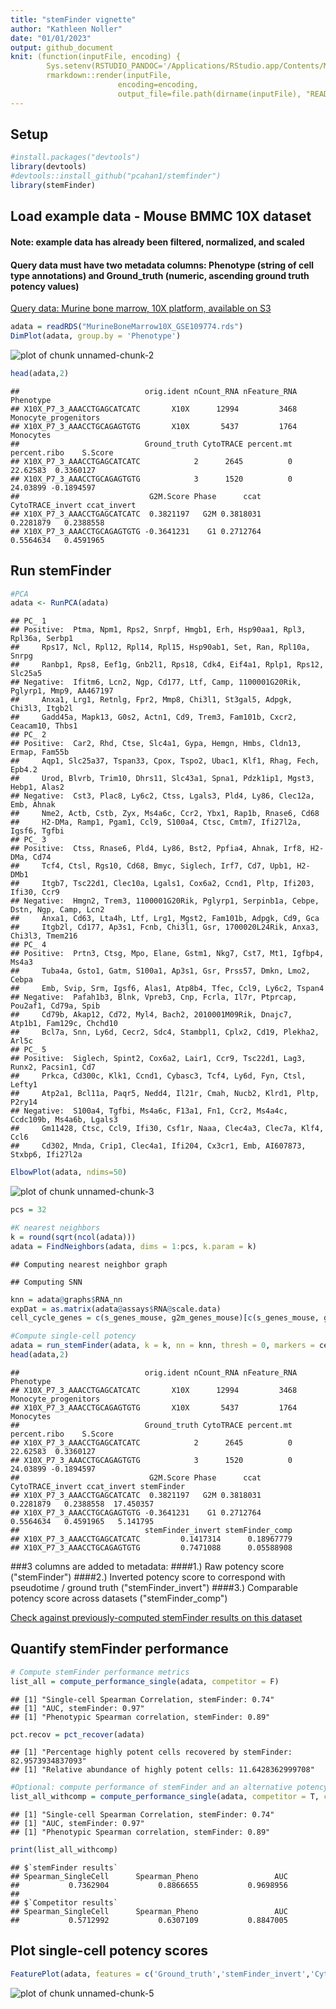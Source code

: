 ```yaml
---
title: "stemFinder vignette"
author: "Kathleen Noller"
date: "01/01/2023"
output: github_document
knit: (function(inputFile, encoding) {
        Sys.setenv(RSTUDIO_PANDOC='/Applications/RStudio.app/Contents/MacOS/quarto/bin');
        rmarkdown::render(inputFile,
                        encoding=encoding, 
                        output_file=file.path(dirname(inputFile), "README.md")) })
---
```

## Setup

```r
#install.packages("devtools")
library(devtools)
#devtools::install_github("pcahan1/stemfinder")
library(stemFinder)
```

## Load example data - Mouse BMMC 10X dataset

#### Note: example data has already been filtered, normalized, and scaled
#### Query data must have two metadata columns: Phenotype (string of cell type annotations) and Ground_truth (numeric, ascending ground truth potency values)

[Query data: Murine bone marrow, 10X platform, available on S3](https://cahanlab.s3.amazonaws.com/kathleen.noller/stemFinder/MurineBoneMarrow10X_GSE109774.rds)


```r
adata = readRDS("MurineBoneMarrow10X_GSE109774.rds")
DimPlot(adata, group.by = 'Phenotype')
```

![plot of chunk unnamed-chunk-2](figure/unnamed-chunk-2-1.png)

```r
head(adata,2)
```

```
##                            orig.ident nCount_RNA nFeature_RNA            Phenotype
## X10X_P7_3_AAACCTGAGCATCATC       X10X      12994         3468 Monocyte_progenitors
## X10X_P7_3_AAACCTGCAGAGTGTG       X10X       5437         1764            Monocytes
##                            Ground_truth CytoTRACE percent.mt percent.ribo    S.Score
## X10X_P7_3_AAACCTGAGCATCATC            2      2645          0     22.62583  0.3360127
## X10X_P7_3_AAACCTGCAGAGTGTG            3      1520          0     24.03899 -0.1894597
##                             G2M.Score Phase      ccat CytoTRACE_invert ccat_invert
## X10X_P7_3_AAACCTGAGCATCATC  0.3821197   G2M 0.3818031        0.2281879   0.2388558
## X10X_P7_3_AAACCTGCAGAGTGTG -0.3641231    G1 0.2712764        0.5564634   0.4591965
```

## Run stemFinder


```r
#PCA
adata <- RunPCA(adata)
```

```
## PC_ 1 
## Positive:  Ptma, Npm1, Rps2, Snrpf, Hmgb1, Erh, Hsp90aa1, Rpl3, Rpl36a, Serbp1 
## 	   Rps17, Ncl, Rpl12, Rpl14, Rpl15, Hsp90ab1, Set, Ran, Rpl10a, Snrpg 
## 	   Ranbp1, Rps8, Eef1g, Gnb2l1, Rps18, Cdk4, Eif4a1, Rplp1, Rps12, Slc25a5 
## Negative:  Ifitm6, Lcn2, Ngp, Cd177, Ltf, Camp, 1100001G20Rik, Pglyrp1, Mmp9, AA467197 
## 	   Anxa1, Lrg1, Retnlg, Fpr2, Mmp8, Chi3l1, St3gal5, Adpgk, Chi3l3, Itgb2l 
## 	   Gadd45a, Mapk13, G0s2, Actn1, Cd9, Trem3, Fam101b, Cxcr2, Ceacam10, Thbs1 
## PC_ 2 
## Positive:  Car2, Rhd, Ctse, Slc4a1, Gypa, Hemgn, Hmbs, Cldn13, Ermap, Fam55b 
## 	   Aqp1, Slc25a37, Tspan33, Cpox, Tspo2, Ubac1, Klf1, Rhag, Fech, Epb4.2 
## 	   Urod, Blvrb, Trim10, Dhrs11, Slc43a1, Spna1, Pdzk1ip1, Mgst3, Hebp1, Alas2 
## Negative:  Cst3, Plac8, Ly6c2, Ctss, Lgals3, Pld4, Ly86, Clec12a, Emb, Ahnak 
## 	   Nme2, Actb, Cstb, Zyx, Ms4a6c, Ccr2, Ybx1, Rap1b, Rnase6, Cd68 
## 	   H2-DMa, Ramp1, Pgam1, Ccl9, S100a4, Ctsc, Cmtm7, Ifi27l2a, Igsf6, Tgfbi 
## PC_ 3 
## Positive:  Ctss, Rnase6, Pld4, Ly86, Bst2, Ppfia4, Ahnak, Irf8, H2-DMa, Cd74 
## 	   Tcf4, Ctsl, Rgs10, Cd68, Bmyc, Siglech, Irf7, Cd7, Upb1, H2-DMb1 
## 	   Itgb7, Tsc22d1, Clec10a, Lgals1, Cox6a2, Ccnd1, Pltp, Ifi203, Ifi30, Ccr9 
## Negative:  Hmgn2, Trem3, 1100001G20Rik, Pglyrp1, Serpinb1a, Cebpe, Dstn, Ngp, Camp, Lcn2 
## 	   Anxa1, Cd63, Lta4h, Ltf, Lrg1, Mgst2, Fam101b, Adpgk, Cd9, Gca 
## 	   Itgb2l, Cd177, Ap3s1, Fcnb, Chi3l1, Gsr, 1700020L24Rik, Anxa3, Chi3l3, Tmem216 
## PC_ 4 
## Positive:  Prtn3, Ctsg, Mpo, Elane, Gstm1, Nkg7, Cst7, Mt1, Igfbp4, Ms4a3 
## 	   Tuba4a, Gsto1, Gatm, S100a1, Ap3s1, Gsr, Prss57, Dmkn, Lmo2, Cebpa 
## 	   Emb, Svip, Srm, Igsf6, Alas1, Atp8b4, Tfec, Ccl9, Ly6c2, Tspan4 
## Negative:  Pafah1b3, Blnk, Vpreb3, Cnp, Fcrla, Il7r, Ptprcap, Pou2af1, Cd79a, Spib 
## 	   Cd79b, Akap12, Cd72, Myl4, Bach2, 2010001M09Rik, Dnajc7, Atp1b1, Fam129c, Chchd10 
## 	   Bcl7a, Snn, Ly6d, Cecr2, Sdc4, Stambpl1, Cplx2, Cd19, Plekha2, Arl5c 
## PC_ 5 
## Positive:  Siglech, Spint2, Cox6a2, Lair1, Ccr9, Tsc22d1, Lag3, Runx2, Pacsin1, Cd7 
## 	   Prkca, Cd300c, Klk1, Ccnd1, Cybasc3, Tcf4, Ly6d, Fyn, Ctsl, Lefty1 
## 	   Atp2a1, Bcl11a, Paqr5, Nedd4, Il21r, Cmah, Nucb2, Klrd1, Pltp, P2ry14 
## Negative:  S100a4, Tgfbi, Ms4a6c, F13a1, Fn1, Ccr2, Ms4a4c, Ccdc109b, Ms4a6b, Lgals3 
## 	   Gm11428, Ctsc, Ccl9, Ifi30, Csf1r, Naaa, Clec4a3, Clec7a, Klf4, Ccl6 
## 	   Cd302, Mnda, Crip1, Clec4a1, Ifi204, Cx3cr1, Emb, AI607873, Stxbp6, Ifi27l2a
```

```r
ElbowPlot(adata, ndims=50)
```

![plot of chunk unnamed-chunk-3](figure/unnamed-chunk-3-1.png)

```r
pcs = 32

#K nearest neighbors
k = round(sqrt(ncol(adata)))
adata = FindNeighbors(adata, dims = 1:pcs, k.param = k)
```

```
## Computing nearest neighbor graph
```

```
## Computing SNN
```

```r
knn = adata@graphs$RNA_nn
expDat = as.matrix(adata@assays$RNA@scale.data)
cell_cycle_genes = c(s_genes_mouse, g2m_genes_mouse)[c(s_genes_mouse, g2m_genes_mouse) %in% rownames(expDat)]

#Compute single-cell potency
adata = run_stemFinder(adata, k = k, nn = knn, thresh = 0, markers = cell_cycle_genes)
head(adata,2) 
```

```
##                            orig.ident nCount_RNA nFeature_RNA            Phenotype
## X10X_P7_3_AAACCTGAGCATCATC       X10X      12994         3468 Monocyte_progenitors
## X10X_P7_3_AAACCTGCAGAGTGTG       X10X       5437         1764            Monocytes
##                            Ground_truth CytoTRACE percent.mt percent.ribo    S.Score
## X10X_P7_3_AAACCTGAGCATCATC            2      2645          0     22.62583  0.3360127
## X10X_P7_3_AAACCTGCAGAGTGTG            3      1520          0     24.03899 -0.1894597
##                             G2M.Score Phase      ccat CytoTRACE_invert ccat_invert stemFinder
## X10X_P7_3_AAACCTGAGCATCATC  0.3821197   G2M 0.3818031        0.2281879   0.2388558  17.450357
## X10X_P7_3_AAACCTGCAGAGTGTG -0.3641231    G1 0.2712764        0.5564634   0.4591965   5.141795
##                            stemFinder_invert stemFinder_comp
## X10X_P7_3_AAACCTGAGCATCATC         0.1417314      0.18967779
## X10X_P7_3_AAACCTGCAGAGTGTG         0.7471088      0.05588908
```
###3 columns are added to metadata: 
####1.) Raw potency score ("stemFinder")
####2.) Inverted potency score to correspond with pseudotime / ground truth ("stemFinder_invert")
####3.) Comparable potency score across datasets ("stemFinder_comp")

[Check against previously-computed stemFinder results on this dataset](https://cahanlab.s3.amazonaws.com/kathleen.noller/stemFinder/bmmc_sF_results.csv)
      
## Quantify stemFinder performance


```r
# Compute stemFinder performance metrics
list_all = compute_performance_single(adata, competitor = F)
```

```
## [1] "Single-cell Spearman Correlation, stemFinder: 0.74"
## [1] "AUC, stemFinder: 0.97"
## [1] "Phenotypic Spearman correlation, stemFinder: 0.89"
```

```r
pct.recov = pct_recover(adata)
```

```
## [1] "Percentage highly potent cells recovered by stemFinder: 82.9573934837093"
## [1] "Relative abundance of highly potent cells: 11.6428362999708"
```

```r
#Optional: compute performance of stemFinder and an alternative potency calculation method already run on query data 
list_all_withcomp = compute_performance_single(adata, competitor = T, comp_id = 'CytoTRACE')
```

```
## [1] "Single-cell Spearman Correlation, stemFinder: 0.74"
## [1] "AUC, stemFinder: 0.97"
## [1] "Phenotypic Spearman correlation, stemFinder: 0.89"
```

```r
print(list_all_withcomp)
```

```
## $`stemFinder results`
## Spearman_SingleCell      Spearman_Pheno                 AUC 
##           0.7362904           0.8866655           0.9698956 
## 
## $`Competitor results`
## Spearman_SingleCell      Spearman_Pheno                 AUC 
##           0.5712992           0.6307109           0.8847005
```

## Plot single-cell potency scores


```r
FeaturePlot(adata, features = c('Ground_truth','stemFinder_invert','CytoTRACE_invert','ccat_invert'), cols = c('blue','red'))
```

![plot of chunk unnamed-chunk-5](figure/unnamed-chunk-5-1.png)
